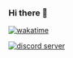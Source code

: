 ### Hi there 👋

[![wakatime](https://wakatime.com/badge/user/0f9c9c3b-30f4-4d44-bd10-8bf2f0a86272.svg)](https://wakatime.com/@0f9c9c3b-30f4-4d44-bd10-8bf2f0a86272)

[![discord server](https://img.shields.io/discord/709711335436451901?label=Discord%20Server)](https://discord.gg/RJFfFHH)

<!--
**adieltan/adieltan** is a ✨ _special_ ✨ repository because its `README.md` (this file) appears on your GitHub profile.

Here are some ideas to get you started:

- 🔭 I’m currently working on ...
- 🌱 I’m currently learning ...
- 👯 I’m looking to collaborate on ...
- 🤔 I’m looking for help with ...
- 💬 Ask me about ...
- 📫 How to reach me: ...
- 😄 Pronouns: ...
- ⚡ Fun fact: ...
-->

